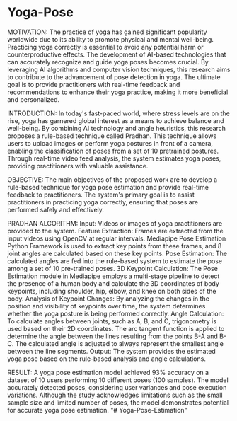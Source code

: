 # Yoga-Pose

MOTIVATION:
The practice of yoga has gained significant popularity worldwide due to its ability to promote physical and mental well-being. 
Practicing yoga correctly is essential to avoid any potential harm or counterproductive effects. 
The development of AI-based technologies that can accurately recognize and guide yoga poses becomes crucial. 
By leveraging AI algorithms and computer vision techniques, this research aims to contribute to the advancement of pose detection in yoga. 
The ultimate goal is to provide practitioners with real-time feedback and recommendations to enhance their yoga practice, making it more beneficial and personalized.

INTRODUCTION:
In today's fast-paced world, where stress levels are on the rise, yoga has garnered global interest as a means to achieve balance and well-being.
By combining AI technology and angle heuristics, this research proposes a rule-based technique called Pradhan. 
This technique allows users to upload images or perform yoga postures in front of a camera, enabling the classification of poses from a set of 10 pretrained postures. 
Through real-time video feed analysis, the system estimates yoga poses, providing practitioners with valuable assistance. 

OBJECTIVE:
The main objectives of the proposed work are to develop a rule-based technique for yoga pose estimation and provide real-time feedback to practitioners. 
The system's primary goal is to assist practitioners in practicing yoga correctly, ensuring that poses are performed safely and effectively.

PRADHAN ALGORITHM:
Input: Videos or images of yoga practitioners are provided to the system.
Feature Extraction: Frames are extracted from the input videos using OpenCV at regular intervals. Mediapipe Pose Estimation Python Framework is used to extract key points from these frames, and 8 joint angles are calculated based on these key points.
Pose Estimation: The calculated angles are fed into the rule-based system to estimate the pose among a set of 10 pre-trained poses.
3D Keypoint Calculation: The Pose Estimation module in Mediapipe employs a multi-stage pipeline to detect the presence of a human body and calculate the 3D coordinates of body keypoints, including shoulder, hip, elbow, and knee on both sides of the body.
Analysis of Keypoint Changes: By analyzing the changes in the position and visibility of keypoints over time, the system determines whether the yoga posture is being performed correctly.
Angle Calculation: To calculate angles between joints, such as A, B, and C, trigonometry is used based on their 2D coordinates. The arc tangent function is applied to determine the angle between the lines resulting from the points B-A and B-C. The calculated angle is adjusted to always represent the smallest angle between the line segments.
Output: The system provides the estimated yoga pose based on the rule-based analysis and angle calculations.

RESULT:
A yoga pose estimation model achieved 93% accuracy on a dataset of 10 users performing 10 different poses (100 samples). 
The model accurately detected poses, considering user variances and pose execution variations. 
Although the study acknowledges limitations such as the small sample size and limited number of poses, the model demonstrates potential for accurate yoga pose estimation.
"# Yoga-Pose-Estimation" 
